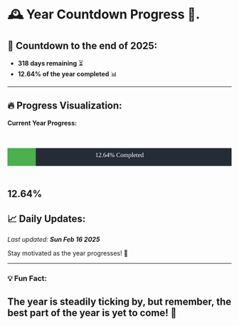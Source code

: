 
# &#x1F570; **Year Countdown Progress** &#x1F389;.

## &#x1F4C5; Countdown to the end of 2025:
- **318 days remaining** &#x23F3;
- **12.64% of the year completed** &#x1F4CA;

---

## &#x1F525; **Progress Visualization**:

**Current Year Progress:**

<br><br>
![Progress Bar](https://raw.githubusercontent.com/dayanidigv/year-countdown-progress/main/progress-bar.svg)
<br><br>

**12.64%**
---

## &#x1F4C8; **Daily Updates**:

_Last updated: **Sun Feb 16 2025**_

Stay motivated as the year progresses! &#x1F680;

--- 

### &#x1F4A1; **Fun Fact:**
The year is steadily ticking by, but remember, the best part of the year is yet to come! &#x1F31F;
---
